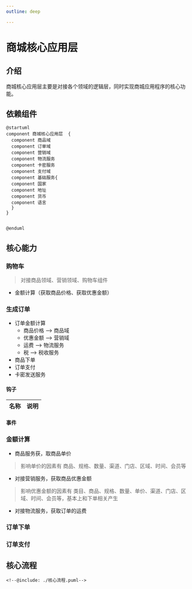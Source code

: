 ```yaml
---
outline: deep

---
```

# 商城核心应用层

## 介绍
商城核心应用层主要是对接各个领域的逻辑层，同时实现商城应用程序的核心功能。

## 依赖组件

```plantuml
@startuml
component 商城核心应用层  {
  component 商品域
  component 订单域
  component 营销域
  component 物流服务
  component 卡密服务
  component 支付域
  component 基础服务{
  component 国家
  component 地址
  component 货币
  component 语言
  }
}


@enduml
```

## 核心能力

### 购物车
> 对接商品领域、营销领域、购物车组件
  - 金额计算（获取商品价格、获取优惠金额）


### 生成订单
   - 订单金额计算
     - 商品价格 --> 商品域
     - 优惠金额 --> 营销域
     - 运费  --> 物流服务
     - 税  --> 税收服务
   - 商品下单
   - 订单支付
   - 卡密发送服务

#### 钩子
| 名称 | 说明 |
|----|----|

#### 事件


### 金额计算
  - 商品服务获，取商品单价
  > 影响单价的因素有 商品、规格、数量、渠道、门店、区域、时间、会员等
  - 对接营销服务，获取商品优惠金额
  > 影响优惠金额的因素有 类目、商品、规格、数量、单价、渠道、门店、区域、时间、会员等，基本上和下单相关产生
  - 对接物流服务，获取订单的运费
### 订单下单

### 订单支付


## 核心流程

```plantuml
<!--@include: ./核心流程.puml-->

```



